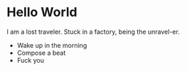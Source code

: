 # Hello World

I am a lost traveler. Stuck in a factory, being the unravel-er.

- Wake up in the morning
- Compose a beat
- Fuck you